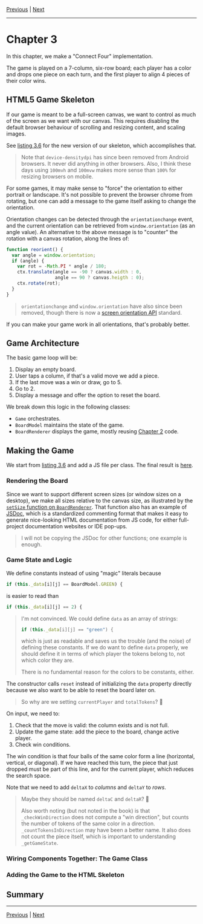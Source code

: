 [Previous](./Chapter2.md) | [Next](./Chapter4.md)

<hr>

# Chapter 3

In this chapter, we make a "Connect Four" implementation.

The game is played on a 7-column, six-row board; each player has a color and
drops one piece on each turn, and the first player to align 4 pieces of their
color wins.

## HTML5 Game Skeleton

If our game is meant to be a full-screen canvas, we want to control as much of
the screen as we want with our canvas. This requires disabling the default
browser behaviour of scrolling and resizing content, and scaling images.

See [listing 3.6] for the new version of our skeleton, which accomplishes that.

[listing 3.6]: http://127.0.0.1/ch3/listing-3-1.html

> Note that `device-densitydpi` has since been removed from Android browsers.
> It never did anything in other browsers. Also, I think these days using
> `100mvh` and `100mvw` makes more sense than `100%` for resizing browsers on
> mobile.

For some games, it may make sense to "force" the orientation to either portrait
or landscape. It's not possible to prevent the browser chrome from rotating,
but one can add a message to the game itself asking to change the orientation.

Orientation changes can be detected through the `orientationchange` event, and
the current orientation can be retrieved from `window.orientation` (as an angle
value). An alternative to the above message is to "counter" the rotation with a
canvas rotation, along the lines of:

```javascript
function reorient() {
  var angle = window.orientation;
  if (angle) {
    var rot = -Math.PI * angle / 180;
    ctx.translate(angle == -90 ? canvas.width : 0,
                  angle == 90 ? canvas.heigth : 0);
    ctx.rotate(rot);
  }
}
```

> `orientationchange` and `window.orientation` have also since been removed,
> though there is now a [screen orientation API] standard.

[screen orientation API]: https://developer.mozilla.org/en-US/docs/Web/API/Screen_Orientation_API

If you can make your game work in all orientations, that's probably better.

## Game Architecture

The basic game loop will be:

1. Display an empty board.
2. User taps a column, if that's a valid move we add a piece.
3. If the last move was a win or draw, go to 5.
4. Go to 2.
5. Display a message and offer the option to reset the board.

We break down this logic in the following classes:

- `Game` orchestrates.
- `BoardModel` maintains the state of the game.
- `BoardRenderer` displays the game, mostly reusing [Chapter 2] code.

[Chapter 2]: ./Chapter2.md

## Making the Game

We start from [listing 3.6] and add a JS file per class. The final result is
[here][final-js].

[final-js]: http://127.0.0.1:8080/ch3/js.html

### Rendering the Board

Since we want to support different screen sizes (or window sizes on a desktop),
we make all sizes relative to the canvas size, as illustrated by the [`setSize`
function on `BoardRenderer`][setSize]. That function also has an example of
[JSDoc], which is a standardized commenting format that makes it easy to
generate nice-looking HTML documentation from JS code, for either full-project
documentation websites or IDE pop-ups.

[setSize]: ../public/ch3/js/BoardRenderer.js
[JSDoc]: https://jsdoc.app

> I will not be copying the JSDoc for other functions; one example is enough.

### Game State and Logic

We define constants instead of using "magic" literals because

```javascript
if (this._data[i][j] == BoardModel.GREEN) {
```

is easier to read than

```javascript
if (this._data[i][j] == 2) {
```

> I'm not convinced. We could define `data` as an array of strings:
> ```javascript
> if (this._data[i][j] == "green") {
> ```
> which is just as readable and saves us the trouble (and the noise) of
> defining these constants. If we do want to define `data` properly, we should
> define it in terms of which player the tokens belong to, not which color they
> are.
>
> There is no fundamental reason for the colors to be constants, either.

The constructor calls `reset` instead of initializing the `data` property
directly because we also want to be able to reset the board later on.

> So why are we setting `currentPlayer` and `totalTokens`? :thinking:

On input, we need to:

1. Check that the move is valid: the column exists and is not full.
2. Update the game state: add the piece to the board, change active player.
3. Check win conditions.

The win condition is that four balls of the same color form a line (horizontal,
vertical, or diagonal). If we have reached this turn, the piece that just
dropped must be part of this line, and for the current player, which reduces
the search space.

Note that we need to add `deltaX` to _columns_ and `deltaY` to _rows_.

> Maybe they should be named `deltaC` and `deltaR`? :thinking:
>
> Also worth noting (but not noted in the book) is that `_checkWinDirection`
> does not compute a "win direction", but counts the number of tokens of the
> same color in a direction. `_countTokensInDirection` may have been a better
> name. It also does not count the piece itself, which is important to
> understanding `_getGameState`.

### Wiring Components Together: The Game Class

### Adding the Game to the HTML Skeleton

## Summary

<hr>

[Previous](./Chapter2.md) | [Next](./Chapter4.md)
